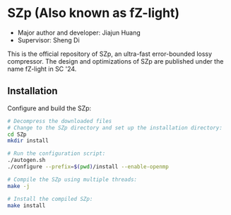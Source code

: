 # SZp (Also known as fZ-light)

* Major author and developer: Jiajun Huang
* Supervisor: Sheng Di

This is the official repository of SZp, an ultra-fast error-bounded lossy compressor. The design and optimizations of SZp are published under the name fZ-light in SC '24.

## Installation
Configure and build the SZp:
```bash
# Decompress the downloaded files
# Change to the SZp directory and set up the installation directory:
cd SZp
mkdir install

# Run the configuration script:
./autogen.sh
./configure --prefix=$(pwd)/install --enable-openmp

# Compile the SZp using multiple threads:
make -j

# Install the compiled SZp:
make install

```
